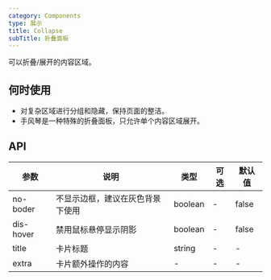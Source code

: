 ```yaml
---
category: Components
type: 展示
title: Collapse  
subTitle: 折叠面板
---
```


可以折叠/展开的内容区域。
## 何时使用
- 对复杂区域进行分组和隐藏，保持页面的整洁。
- 手风琴是一种特殊的折叠面板，只允许单个内容区域展开。

## API
| 参数 | 说明 | 类型 | 可选 | 默认值 |
| ---- | ---- | ---- | ---- | ------ |
no-boder|	不显示边框，建议在灰色背景下使用| boolean|-|	false
dis-hover|	禁用鼠标悬停显示阴影|boolean|-|	false
title|	卡片标题|string|-|-
extra|	卡片额外操作的内容|	-|-|-
